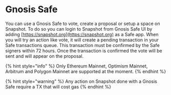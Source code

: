 # Gnosis Safe

You can use a Gnosis Safe to vote, create a proposal or setup a space on Snapshot. To do so you can login to Snapshot from Gnosis Safe UI by adding [https://snapshot.org](https://snapshot.org) as a Safe app. When you will try an action like vote, it will create a pending transaction in your Safe transactions queue. This transaction must be confirmed by the Safe signers within 72 hours. Once the transaction is confirmed the vote will be sent and will appear on the proposal.

{% hint style="info" %}
Only Ethereum Mainnet, Optimism Mainnet, Arbitrum and Polygon Mainnet are supported at the moment.
{% endhint %}

{% hint style="warning" %}
Any action on Snapshot done with a Gnosis Safe require a TX that will cost gas
{% endhint %}
